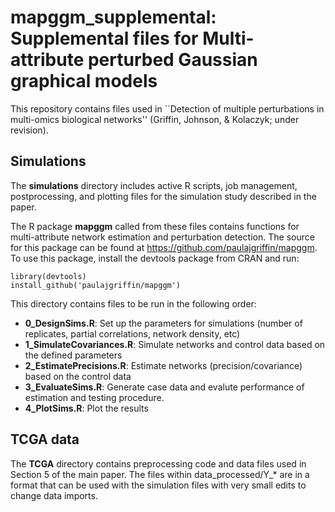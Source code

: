 # mapggm_supplemental: Supplemental files for Multi-attribute perturbed Gaussian graphical models 

This repository contains files used in ``Detection of multiple perturbations in multi-omics biological networks'' (Griffin, Johnson, & Kolaczyk; under revision).

## Simulations
The **simulations** directory includes active R scripts, job management, postprocessing, and plotting files for the simulation study described in the paper.

The R package **mapggm** called from these files contains functions for multi-attribute network estimation and perturbation detection.  The source for this package can be found at <https://github.com/paulajgriffin/mapggm>.  To use this package, install the devtools package from CRAN and run: 

	library(devtools)
	install_github('paulajgriffin/mapggm')

This directory contains files to be run in the following order:
- **0_DesignSims.R**: Set up the parameters for simulations (number of replicates, partial correlations, network density, etc)
- **1_SimulateCovariances.R**: Simulate networks and control data based on the defined parameters
- **2_EstimatePrecisions.R**: Estimate networks (precision/covariance) based on the control data 
- **3_EvaluateSims.R**: Generate case data and evalute performance of estimation and testing procedure.
- **4_PlotSims.R**: Plot the results 

## TCGA data
The **TCGA** directory contains preprocessing code and data files used in Section 5 of the main paper.
The files within data_processed/Y_* are in a format that can be used with the simulation files with very small edits to change data imports.

